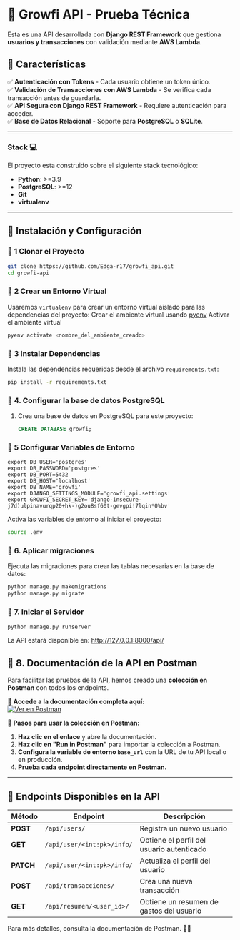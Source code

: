 # 🚀 Growfi API - Prueba Técnica

Esta es una API desarrollada con **Django REST Framework** que gestiona **usuarios y transacciones** con validación mediante **AWS Lambda**.

## 📌 Características

✅ **Autenticación con Tokens** - Cada usuario obtiene un token único.  
✅ **Validación de Transacciones con AWS Lambda** - Se verifica cada transacción antes de guardarla.  
✅ **API Segura con Django REST Framework** - Requiere autenticación para acceder.  
✅ **Base de Datos Relacional** - Soporte para **PostgreSQL** o **SQLite**.  

---

### **Stack :computer:**

El proyecto esta construido sobre el siguiente stack tecnológico:

- **Python**: >=3.9
- **PostgreSQL**: >=12
- **Git**
- **virtualenv**

---

## 🚀 **Instalación y Configuración**

### 📌 **1 Clonar el Proyecto**
```bash
git clone https://github.com/Edga-r17/growfi_api.git
cd growfi-api
```
### 📌 **2 Crear un Entorno Virtual**

Usaremos `virtualenv` para crear un entorno virtual aislado para las dependencias del proyecto:
Crear el ambiente virtual usando [pyenv](https://github.com/pyenv/pyenv#installation)
Activar el ambiente virtual
```bash
pyenv activate <nombre_del_ambiente_creado>
```

### 📌 **3 Instalar Dependencias**
Instala las dependencias requeridas desde el archivo `requirements.txt`:
```bash
pip install -r requirements.txt

```

### 📌 **4. Configurar la base de datos PostgreSQL**
1. Crea una base de datos en PostgreSQL para este proyecto:
   ```sql
   CREATE DATABASE growfi;
   ```

### 📌 **5 Configurar Variables de Entorno**
```env
export DB_USER='postgres'
export DB_PASSWORD='postgres'
export DB_PORT=5432
export DB_HOST='localhost'
export DB_NAME='growfi'
export DJANGO_SETTINGS_MODULE='growfi_api.settings'
export GROWFI_SECRET_KEY='django-insecure-j7d)ulpinavurqp20+hk-)g2ou8sf60t-gevgpi!7lqin*0%bv'
```
Activa las variables de entorno al iniciar el proyecto:
```bash
source .env
```

### 📌 **6. Aplicar migraciones**
Ejecuta las migraciones para crear las tablas necesarias en la base de datos:
```bash
python manage.py makemigrations
python manage.py migrate
```

### 📌 **7. Iniciar el Servidor**
```bash
python manage.py runserver
```
La API estará disponible en:
http://127.0.0.1:8000/api/

## 🚀 8. Documentación de la API en Postman

Para facilitar las pruebas de la API, hemos creado una **colección en Postman** con todos los endpoints.

🔗 **Accede a la documentación completa aquí:**  
[![Ver en Postman](https://img.shields.io/badge/Ver%20Documentación%20en-Postman-orange?style=for-the-badge&logo=postman)](https://documenter.getpostman.com/view/27478850/2sAYk7Sizc)

📌 **Pasos para usar la colección en Postman:**
1. **Haz clic en el enlace** y abre la documentación.
2. **Haz clic en "Run in Postman"** para importar la colección a Postman.
3. **Configura la variable de entorno `base_url`** con la URL de tu API local o en producción.
4. **Prueba cada endpoint directamente en Postman.**

---

## 🚀 Endpoints Disponibles en la API

| Método | Endpoint | Descripción |
|--------|---------|-------------|
| **POST** | `/api/users/` | Registra un nuevo usuario |
| **GET**  | `/api/user/<int:pk>/info/` | Obtiene el perfil del usuario autenticado |
| **PATCH** | `/api/user/<int:pk>/info/` | Actualiza el perfil del usuario |
| **POST** | `/api/transacciones/` | Crea una nueva transacción |
| **GET**  | `/api/resumen/<user_id>/` | Obtiene un resumen de gastos del usuario |

Para más detalles, consulta la documentación de Postman. 📖🚀